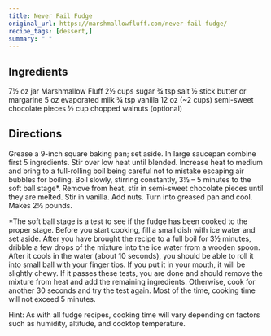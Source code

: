 ```yaml
---
title: Never Fail Fudge
original_url: https://marshmallowfluff.com/never-fail-fudge/
recipe_tags: [dessert,]
summary: " "
---
```


## Ingredients

7½ oz jar Marshmallow Fluff
2½ cups sugar
¾ tsp salt
½ stick butter or margarine
5 oz evaporated milk
¾ tsp vanilla
12 oz (~2 cups) semi-sweet chocolate pieces
½ cup chopped walnuts (optional)

## Directions

Grease a 9-inch square baking pan; set aside. In large saucepan combine first 5 ingredients. Stir over low heat until blended. Increase heat to medium and bring to a full-rolling boil being careful not to mistake escaping air bubbles for boiling. Boil slowly, stirring constantly, 3½ – 5 minutes to the soft ball stage*. Remove from heat, stir in semi-sweet chocolate pieces until they are melted.  Stir in vanilla. Add nuts. Turn into greased pan and cool. Makes 2½ pounds.

*The soft ball stage is a test to see if the fudge has been cooked to the proper stage. Before you start cooking, fill a small dish with ice water and set aside. After you have brought the recipe to a full boil for 3½ minutes, dribble a few drops of the mixture into the ice water from a wooden spoon. After it cools in the water (about 10 seconds), you should be able to roll it into small ball with your finger tips. If you put it in your mouth, it will be slightly chewy. If it passes these tests, you are done and should remove the mixture from heat and add the remaining ingredients. Otherwise, cook for another 30 seconds and try the test again. Most of the time, cooking time will not exceed 5 minutes.

Hint: As with all fudge recipes, cooking time will vary depending on factors such as humidity, altitude, and cooktop temperature.